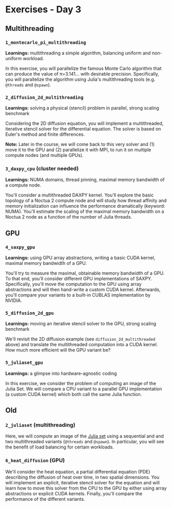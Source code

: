 # Exercises - Day 3

## Multithreading

### `1_montecarlo_pi_multithreading`

**Learnings:** multithreading a simple algorithm, balancing uniform and non-uniform workload.

In this exercise, you will parallelize the famous Monte Carlo algorithm that can produce the value of π=3.141... with desirable precision. Specifically, you will parallelize the algorithm using Julia's multithreading tools (e.g. `@threads` and `@spawn`).

### `2_diffusion_2d_multithreading`

**Learnings:** solving a physical (stencil) problem in parallel, strong scaling benchmark

Considering the 2D diffusion equation, you will implement a multithreaded, iterative stencil solver for the differential equation. The solver is based on Euler's method and finite differences.

**Note:** Later in the course, we will come back to this very solver and (1) move it to the GPU and (2) parallelize it with MPI, to run it on multiple compute nodes (and multiple GPUs).

### `3_daxpy_cpu` (cluster needed)

**Learnings:** NUMA domains, thread pinning, maximal memory bandwidth of a compute node.

You'll consider a multithreaded DAXPY kernel. You'll explore the basic topology of a Noctua 2 compute node and will study how thread affinity and memory initialization can influence the performance dramatically (keyword: NUMA). You'll estimate the scaling of the maximal memory bandwidth on a Noctua 2 node as a function of the number of Julia threads.

## GPU

### `4_saxpy_gpu`

**Learnings:** using GPU array abstractions, writing a basic CUDA kernel, maximal memory bandwidth of a GPU.

You'll try to measure the maximal, obtainable memory bandwidth of a GPU. To that end, you'll consider different GPU implementations of SAXPY. Specifically, you'll move the computation to the GPU using array abstractions and will then hand-write a custom CUDA kernel. Afterwards, you'll compare your variants to a built-in CUBLAS implementation by NVIDIA.

### `5_diffusion_2d_gpu`

**Learnings:** moving an iterative stencil solver to the GPU, strong scaling benchmark

We'll revisit the 2D diffusion example (see `diffusion_2d_multithreaded` above) and translate the multithreaded computation into a CUDA kernel. How much more efficient will the GPU variant be?

### `5_juliaset_gpu`

**Learnings:** a glimpse into hardware-agnostic coding

In this exercise, we consider the problem of computing an image of the Julia Set. We will compare a CPU variant to a parallel GPU implementation (a custom CUDA kernel) which both call the same Julia function.















## Old

### `2_juliaset` (multithreading)

Here, we will compute an image of the [Julia set](https://en.wikipedia.org/wiki/Julia_set) using a sequential and and two multithreaded variants (`@threads` and `@spawn`). In particular, you will see the benefit of load balancing for certain workloads.

### `6_heat_diffusion` (GPU)

We'll consider the heat equation, a partial differential equation (PDE) describing the diffusion of heat over time, in two spatial dimensions. You will implement an explicit, iterative stencil solver for the equation and will learn how to move this solver from the CPU to the GPU by either using array abstractions or explicit CUDA kernels. Finally, you'll compare the performance of the different variants.

